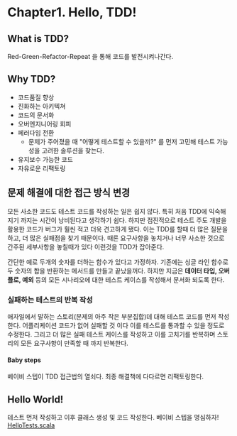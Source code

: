 # Chapter1. Hello, TDD!

## What is TDD?
Red-Green-Refactor-Repeat 을 통해 코드를 발전시켜나간다.

## Why TDD?
* 코드품질 향상
* 진화하는 아키텍쳐
* 코드의 문서화
* 오버엔지니어링 회피
* 페러다임 전환
  * 문제가 주어졌을 때 "어떻게 테스트할 수 있을끼?" 를 먼저 고민해 테스트 가능성을 고려한 솔루션을 찾는다.
* 유지보수 가능한 코드
* 자유로운 리팩토링

## 문제 해결에 대한 접근 방식 변경
모든 사소한 코드도 테스트 코드를 작성하는 일은 쉽지 않다. 특히 처음 TDD에 익숙해지기 까지는 시간이 낭비된다고 생각하기 쉽다. 
하지만 점진적으로 테스트 주도 개발을 활용한 코드가 버그가 훨씬 적고 더욱 견고하게 됐다. 이는 TDD를 할때 더 많은 질문을 하고, 더 많은 실패점을 찾기 때문이다.
때론 요구사항을 놓치거나 너무 사소한 것으로 간주된 세부사항을 놓칠때가 있다 이런것을 TDD가 잡아준다.

간단한 예로 두개의 숫자를 더하는 함수가 있다고 가정하자. 기존에는 싱글 라인 함수로 두 숫자의 합을 반환하는 메서드를 만들고 끝났을꺼다. 
하지만 지금은 **데이터 타입, 오버플로, 예외** 등의 모든 시나리오에 대한 테스트 케이스를 작성해서 문서화 되도록 한다.

### 실패하는 테스트의 반복 작성
애자일에서 말하는 스토리(문제의 아주 작은 부분집합)데 대해 테스트 코드를 먼저 작성한다. 어플리케이션 코드가 없어 실패할 것 이다 이를 테스트를 통과할 수 있을 정도로 수정한다.
그리고 더 많은 실패 테스트 케이스를 작성하고 이를 고치기를 반복하며 스토리의 모든 요구사항이 만족할 때 까지 반복한다.

#### Baby steps
베이비 스텝이 TDD 접근법의 열쇠다. 최종 해결책에 다다르면 리팩토링한다.

## Hello World!
테스트 먼저 작성하고 이후 클래스 생성 및 코드 작성한다. 베이비 스텝을 명심하자!
[HelloTests.scala](/src/test/scala/com/packt/HelloTests.scala)